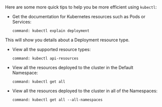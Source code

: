 Here are some more quick tips to help you be more efficient using `kubectl`:

- Get the documentation for Kubernetes resources such as Pods or Services:

    ```terminal:execute
    command: kubectl explain deployment
    ```

This will show you details about a Deployment resource type.

- View all the supported resource types:

    ```terminal:execute
    command: kubectl api-resources
    ```

- View all the resources deployed to the cluster in the Default Namespace:

    ```terminal:execute
    command: kubectl get all
    ```

- View all the resources deployed to the cluster in all of the Namespaces:

    ```terminal:execute
    command: kubectl get all --all-namespaces
    ```
